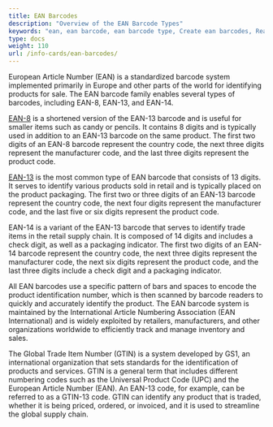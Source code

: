 ```yaml
---
title: EAN Barcodes
description: "Overview of the EAN Barcode Types"
keywords: "ean, ean barcode, ean barcode type, Create ean barcodes, Read ean codes, what is ean barcode, generate ean barcode, 1D barcodes, linear barcodes, gtin, recognise ean codes, scan ean barcode, EAN, EAN group"
type: docs
weight: 110
url: /info-cards/ean-barcodes/
---
```



European Article Number (EAN) is a standardized barcode system implemented primarily in Europe and other parts of the world for identifying products for sale. The EAN barcode family enables several types of barcodes, including EAN-8, EAN-13, and EAN-14.  
  
[EAN-8](/barcode/info-cards/ean-8/) is a shortened version of the EAN-13 barcode and is useful for smaller items such as candy or pencils. It contains 8 digits and is typically used in addition to an EAN-13 barcode on the same product. The first two digits of an EAN-8 barcode represent the country code, the next three digits represent the manufacturer code, and the last three digits represent the product code.  
  
[EAN-13](/barcode/info-cards/ean-13/) is the most common type of EAN barcode that consists of 13 digits. It serves to identify various products sold in retail and is typically placed on the product packaging. The first two or three digits of an EAN-13 barcode represent the country code, the next four digits represent the manufacturer code, and the last five or six digits represent the product code.  
  
EAN-14 is a variant of the EAN-13 barcode that serves to identify trade items in the retail supply chain. It is composed of 14 digits and includes a check digit, as well as a packaging indicator. The first two digits of an EAN-14 barcode represent the country code, the next three digits represent the manufacturer code, the next six digits represent the product code, and the last three digits include a check digit and a packaging indicator.  
  
All EAN barcodes use a specific pattern of bars and spaces to encode the product identification number, which is then scanned by barcode readers to quickly and accurately identify the product. The EAN barcode system is maintained by the International Article Numbering Association (EAN International) and is widely exploited by retailers, manufacturers, and other organizations worldwide to efficiently track and manage inventory and sales.
    
The Global Trade Item Number (GTIN) is a system developed by GS1, an international organization that sets standards for the identification of products and services. GTIN is a general term that includes different numbering codes such as the Universal Product Code (UPC) and the European Article Number (EAN). An EAN-13 code, for example, can be referred to as a GTIN-13 code. GTIN can identify any product that is traded, whether it is being priced, ordered, or invoiced, and it is used to streamline the global supply chain.

  
